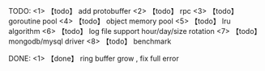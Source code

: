 TODO:
<1> 【todo】 add protobuffer
<2> 【todo】 rpc
<3> 【todo】 goroutine pool
<4> 【todo】 object memory pool
<5> 【todo】 lru algorithm
<6> 【todo】 log file support hour/day/size rotation
<7> 【todo】 mongodb/mysql driver
<8> 【todo】 benchmark


DONE:
<1> 【done】 ring buffer grow , fix full error 